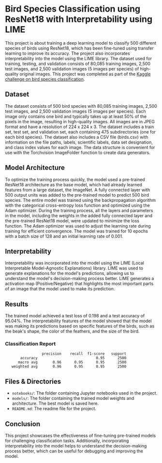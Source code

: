 # Bird Species Classification using ResNet18 with Interpretability using LIME
This project is about training a deep learning model to classify 500 different species of birds using ResNet18, which has been fine-tuned using transfer learning to improve its accuracy. The project also incorporates interpretability into the model using the LIME library. The dataset used for training, testing, and validation consists of 80,085 training images, 2,500 test images, and 2,500 validation images (5 images per species) of high-quality original images. This project was completed as part of the [Kaggle challenge on bird species classification](https://www.kaggle.com/datasets/gpiosenka/100-bird-species).

## Dataset
The dataset consists of 500 bird species with 80,085 training images, 2,500 test images, and 2,500 validation images (5 images per species). Each image only contains one bird and typically takes up at least 50% of the pixels in the image, resulting in high-quality images. All images are in JPEG format and have a resolution of 224 x 224 x 3. The dataset includes a train set, test set, and validation set, each containing 475 subdirectories (one for each bird species). The dataset also includes a CSV file (birds.csv) with information on the file paths, labels, scientific labels, data set designation, and class index values for each image. The data structure is convenient for use with the Torchvision ImageFolder function to create data generators.

## Model Architecture
To optimize the training process quickly, the model used a pre-trained ResNet18 architecture as the base model, which had already learned features from a large dataset, the ImageNet. A fully connected layer with 500 output units was added to the pre-trained model to predict 500 bird species. The entire model was trained using the backpropagation algorithm with the categorical cross-entropy loss function and optimized using the Adam optimizer. During the training process, all the layers and parameters in the model, including the weights in the added fully connected layer and the pre-trained ResNet18 model, were updated to minimize the loss function. The Adam optimizer was used to adjust the learning rate during training for efficient convergence. The model was trained for 10 epochs with a batch size of 128 and an initial learning rate of 0.001.

## Interpretability
Interpretability was incorporated into the model using the LIME (Local Interpretable Model-Agnostic Explanations) library. LIME was used to generate explanations for the model's predictions, allowing us to understand the model's decision-making process better. LIME generates a activation map (Positive/Negative) that highlights the most important parts of an image that the model used to make its prediction.

## Results
The trained model achieved a test loss of 0.198 and a test accuracy of 95.04%. The interpretability features of the model showed that the model was making its predictions based on specific features of the birds, such as the beak's shape, the color of the feathers, and the size of the bird.

### Classification Report
```
                 precision    recall  f1-score   support
       accuracy                           0.95      2500
      macro avg       0.96      0.95      0.95      2500
   weighted avg       0.96      0.95      0.95      2500
```

## Files & Directories
- `notebooks/`: The folder containing Jupyter notebooks used in the project.
- `models/`: The folder containing the trained model weights and architecture. The best model is saved here.
- `README.md`: The readme file for the project.

## Conclusion
This project showcases the effectiveness of fine-tuning pre-trained models for challenging classification tasks. Additionally, incorporating interpretability into the model helps to understand the decision-making process better, which can be useful for debugging and improving the model.
